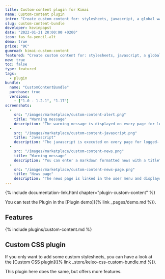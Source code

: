 ```yaml
---
title: Custom-content plugin for Kimai
name: Custom-content plugin
intro: "Create custom content for: stylesheets, javascript, a global warning message and a new page to render markdown content for company news."
slug: custom-content-bundle
developer: kevinpapst
date: "2022-01-21 20:00:00 +0200"
icon: fas fa-pencil-alt
demo: true 
price: "9€"
gumroad: kimai-custom-content
featured: "Create custom content for: stylesheets, javascript, a global warning message and a new page to render markdown content for company news."
new: true
toc: false
type: featured
tags:
  - plugin
bundle:
  name: "CustomContentBundle"
  purchase: true
  versions:
    - ["1.0 - 1.2.1", "1.17"]
screenshots:
  - 
    src: "/images/marketplace/custom-content-alert.png"
    title: "Warning message"
    description: "The warning message is displayed on every page for logged-in users"
  - 
    src: "/images/marketplace/custom-content-javascript.png"
    title: "Javascript"
    description: "The javascript is executed on every page for logged- in users"
  - 
    src: "/images/marketplace/custom-content-news.png"
    title: "Warning message"
    description: "You can enter a markdown formatted news with a title"
  - 
    src: "/images/marketplace/custom-content-news-page.png"
    title: "News page"
    description: "The news page is linked in the user menu and displays your markdown message"
---
```


{% include documentation-link.html chapter="plugin-custom-content" %}

You can test the Plugin in the [Plugin demo]({% link _pages/demo.md %}).

## Features 

{% include plugins/custom-content.md %}

## Custom CSS plugin  

If you only want to add some custom stylesheets, you can have a look at the [Custom CSS plugin]({% link _store/keleo-css-custom-bundle.md %}).

This plugin here does the same, but offers more features. 
